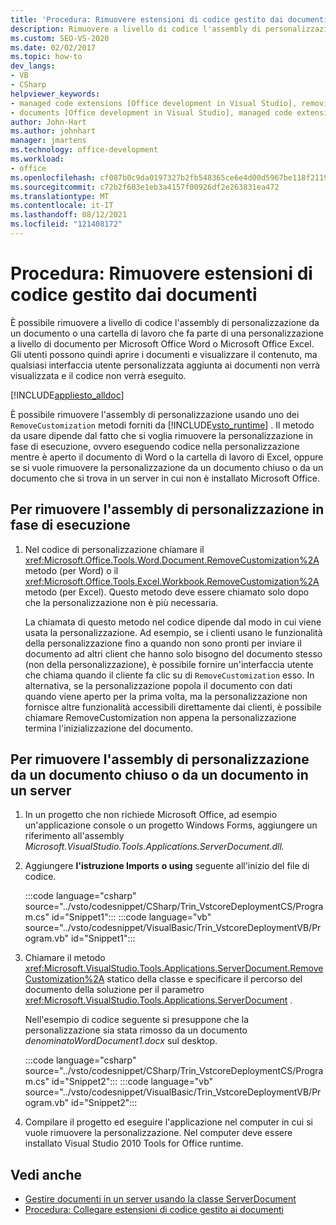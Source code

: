 ```yaml
---
title: 'Procedura: Rimuovere estensioni di codice gestito dai documenti'
description: Rimuovere a livello di codice l'assembly di personalizzazione da un documento o una cartella di lavoro che fa parte di una personalizzazione a livello di documento per Microsoft Word o Excel.
ms.custom: SEO-VS-2020
ms.date: 02/02/2017
ms.topic: how-to
dev_langs:
- VB
- CSharp
helpviewer_keywords:
- managed code extensions [Office development in Visual Studio], removing
- documents [Office development in Visual Studio], managed code extensions
author: John-Hart
ms.author: johnhart
manager: jmartens
ms.technology: office-development
ms.workload:
- office
ms.openlocfilehash: cf087b0c9da0197327b2fb548365ce6e4d00d5967be118f211916d6d6df34f81
ms.sourcegitcommit: c72b2f603e1eb3a4157f00926df2e263831ea472
ms.translationtype: MT
ms.contentlocale: it-IT
ms.lasthandoff: 08/12/2021
ms.locfileid: "121408172"
---
```

# <a name="how-to-remove-managed-code-extensions-from-documents"></a>Procedura: Rimuovere estensioni di codice gestito dai documenti
  È possibile rimuovere a livello di codice l'assembly di personalizzazione da un documento o una cartella di lavoro che fa parte di una personalizzazione a livello di documento per Microsoft Office Word o Microsoft Office Excel. Gli utenti possono quindi aprire i documenti e visualizzare il contenuto, ma qualsiasi interfaccia utente personalizzata aggiunta ai documenti non verrà visualizzata e il codice non verrà eseguito.

 [!INCLUDE[appliesto_alldoc](../vsto/includes/appliesto-alldoc-md.md)]

 È possibile rimuovere l'assembly di personalizzazione usando uno dei `RemoveCustomization` metodi forniti da [!INCLUDE[vsto_runtime](../vsto/includes/vsto-runtime-md.md)] . Il metodo da usare dipende dal fatto che si voglia rimuovere la personalizzazione in fase di esecuzione, ovvero eseguendo codice nella personalizzazione mentre è aperto il documento di Word o la cartella di lavoro di Excel, oppure se si vuole rimuovere la personalizzazione da un documento chiuso o da un documento che si trova in un server in cui non è installato Microsoft Office.

## <a name="to-remove-the-customization-assembly-at-run-time"></a>Per rimuovere l'assembly di personalizzazione in fase di esecuzione

1. Nel codice di personalizzazione chiamare il <xref:Microsoft.Office.Tools.Word.Document.RemoveCustomization%2A> metodo (per Word) o il <xref:Microsoft.Office.Tools.Excel.Workbook.RemoveCustomization%2A> metodo (per Excel). Questo metodo deve essere chiamato solo dopo che la personalizzazione non è più necessaria.

     La chiamata di questo metodo nel codice dipende dal modo in cui viene usata la personalizzazione. Ad esempio, se i clienti usano le funzionalità della personalizzazione fino a quando non sono pronti per inviare il documento ad altri client che hanno solo bisogno del documento stesso (non della personalizzazione), è possibile fornire un'interfaccia utente che chiama quando il cliente fa clic su di `RemoveCustomization` esso. In alternativa, se la personalizzazione popola il documento con dati quando viene aperto per la prima volta, ma la personalizzazione non fornisce altre funzionalità accessibili direttamente dai clienti, è possibile chiamare RemoveCustomization non appena la personalizzazione termina l'inizializzazione del documento.

## <a name="to-remove-the-customization-assembly-from-a-closed-document-or-a-document-on-a-server"></a>Per rimuovere l'assembly di personalizzazione da un documento chiuso o da un documento in un server

1. In un progetto che non richiede Microsoft Office, ad esempio un'applicazione console o un progetto Windows Forms, aggiungere un riferimento all'assembly *Microsoft.VisualStudio.Tools.Applications.ServerDocument.dll.*

2. Aggiungere **l'istruzione Imports** **o using** seguente all'inizio del file di codice.

     :::code language="csharp" source="../vsto/codesnippet/CSharp/Trin_VstcoreDeploymentCS/Program.cs" id="Snippet1":::
     :::code language="vb" source="../vsto/codesnippet/VisualBasic/Trin_VstcoreDeploymentVB/Program.vb" id="Snippet1":::

3. Chiamare il metodo <xref:Microsoft.VisualStudio.Tools.Applications.ServerDocument.RemoveCustomization%2A> statico della classe e specificare il percorso del documento della soluzione per il parametro <xref:Microsoft.VisualStudio.Tools.Applications.ServerDocument> .

     Nell'esempio di codice seguente si presuppone che la personalizzazione sia stata rimosso da un documento *denominatoWordDocument1.docx* sul desktop.

     :::code language="csharp" source="../vsto/codesnippet/CSharp/Trin_VstcoreDeploymentCS/Program.cs" id="Snippet2":::
     :::code language="vb" source="../vsto/codesnippet/VisualBasic/Trin_VstcoreDeploymentVB/Program.vb" id="Snippet2":::

4. Compilare il progetto ed eseguire l'applicazione nel computer in cui si vuole rimuovere la personalizzazione. Nel computer deve essere installato Visual Studio 2010 Tools for Office runtime.

## <a name="see-also"></a>Vedi anche
- [Gestire documenti in un server usando la classe ServerDocument](../vsto/managing-documents-on-a-server-by-using-the-serverdocument-class.md)
- [Procedura: Collegare estensioni di codice gestito ai documenti](../vsto/how-to-attach-managed-code-extensions-to-documents.md)
